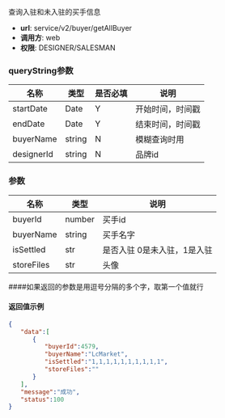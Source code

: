 查询入驻和未入驻的买手信息

- **url**: service/v2/buyer/getAllBuyer
- **调用方**: web
- **权限**: DESIGNER/SALESMAN


### queryString参数

|     名称    |  类型  | 是否必填 |                说明                |
|-------------|--------|----------|------------------------------------|
| startDate   | Date    | Y        | 开始时间，时间戳        |
| endDate     | Date     | Y        | 结束时间，时间戳        |
| buyerName   | string    | N        | 模糊查询时用   |
| designerId  | string    | N        | 品牌id   |

### 参数

|  名称  |  类型  |        说明        |
|--------|--------|--------------------|
| buyerId | number | 买手id |
| buyerName | string | 买手名字 |
| isSettled | str | 是否入驻 0是未入驻，1是入驻 |
| storeFiles | str | 头像  |

####如果返回的参数是用逗号分隔的多个字，取第一个值就行



#### 返回值示例

```json
{
　　"data":[
　　　　{
　　　　　　"buyerId":4579,
　　　　　　"buyerName":"LcMarket",
　　　　　　"isSettled":"1,1,1,1,1,1,1,1,1,1",
　　　　　　"storeFiles":""
　　　　}
　　],
　　"message":"成功",
　　"status":100
}


```
